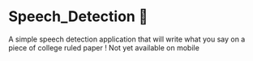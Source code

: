 # Speech_Detection  🎤  
A simple speech detection application that will write what you say on a piece of college ruled paper
! Not yet available on mobile 

